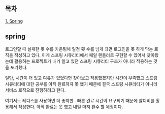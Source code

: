 ## 목차
[1. Spring](#spring)

## spring
로그인할 때 실패한 횟 수를 카운팅해 일정 횟 수를 넘게 되면 로그인을 못 하게 막는 로직을 작성하고 있다. 이게 스프링 시큐리티에서 페일 핸들러로 구현할 수 있어서 찾아봤는데 활용하는 프로젝트가 내가 알고 있던 스프링 시큐리티 구조가 아니라 적용하는 것을 포기했다.

일단, 시간이 더 있고 여유가 있었다면 찾아보고 적용했겠지만 시간이 부족했고 스프링 시큐리티에 대한 공부를 아직 완료하지 못 했기 때문에 결국 스프링 시큐리티가 아니라 서비스 로직으로 진행하려고 한다.

여기서도 레디스를 사용하면 더 좋지만.. 빠른 완료 시간이 요구되기 때문에 알디비를 활용해서 작성한다. 아직 완료는 못 했고 내일 마저 완수 할 예정이다.